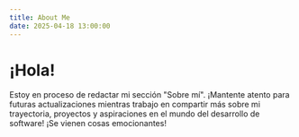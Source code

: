 ```yaml
---
title: About Me
date: 2025-04-18 13:00:00
---
```


# ¡Hola!

Estoy en proceso de redactar mi sección "Sobre mí". ¡Mantente atento para futuras actualizaciones mientras trabajo en compartir más sobre mi trayectoria, proyectos y aspiraciones en el mundo del desarrollo de software! ¡Se vienen cosas emocionantes!
